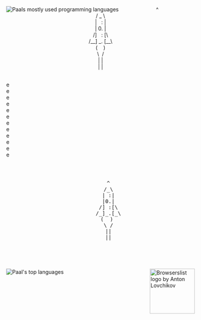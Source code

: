 
<img src="https://github-readme-stats-eight-theta.vercel.app/api/top-langs/?username=paalss&layout=compact&exclude_lang=java+r&theme=blue-green" align="left" alt="Paals mostly used programming languages">
<div align="right">
  <div width="150" align="center">
   ^ <br>
   / _ \ <br>
   | &nbsp;&nbsp;: | <br>
   | 0. | <br>
   /]&nbsp;&nbsp;&nbsp;: [\ <br>
   /__] _. [__\  <br>
  (&nbsp;&nbsp;&nbsp;&nbsp;) <br>
   \&nbsp;&nbsp;/ <br>
   | | <br>
   | |
  </div>
</div>






<br>e
<br>e
<br>e
<br>e
<br>e
<br>e
<br>e
<br>e
<br>e
<br>e
<br>e
<br>e

  <pre align="right" width="150">
    <p align="center">
     ^
     /_\
     | :|
     |0.|
     /] :[\
     /_]_.[_\
    (  )
     \ /
     ||
     ||
    </p>
  </pre>
 
 <img width="120" height="120" alt="Browserslist logo by Anton Lovchikov"
     src="https://browserslist.github.io/browserslist/logo.svg" align="right">

![Paal's top languages](https://github-readme-stats-eight-theta.vercel.app/api/top-langs/?username=paalss&layout=compact&exclude_lang=java+r&theme=blue-green)
<!--
nyttige lenker:
https://github.com/ryo-ma/github-profile-trophy
https://github.com/Naereen/badges

**paalss/paalss** is a ✨ _special_ ✨ repository because its `README.md` (this file) appears on your GitHub profile.

Here are some ideas to get you started:

- 🔭 I’m currently working on ...
- 🌱 I’m currently learning ...
- 👯 I’m looking to collaborate on ...
- 🤔 I’m looking for help with ...
- 💬 Ask me about ...
- 📫 How to reach me: ...
- 😄 Pronouns: ...
- ⚡ Fun fact: ...
-->
